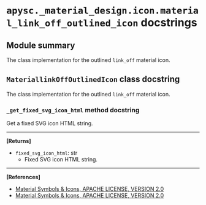 # `apysc._material_design.icon.material_link_off_outlined_icon` docstrings

## Module summary

The class implementation for the outlined `link_off` material icon.

## `MateriallinkOffOutlinedIcon` class docstring

The class implementation for the outlined `link_off` material icon.

### `_get_fixed_svg_icon_html` method docstring

Get a fixed SVG icon HTML string.<hr>

**[Returns]**

- `fixed_svg_icon_html`: str
  - Fixed SVG icon HTML string.

<hr>

**[References]**

- [Material Symbols & Icons, APACHE LICENSE, VERSION 2.0](https://fonts.google.com/icons?icon.size=24&icon.color=%23e8eaed)
- [Material Symbols & Icons, APACHE LICENSE, VERSION 2.0](https://www.apache.org/licenses/LICENSE-2.0.html)
